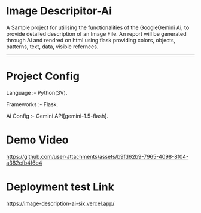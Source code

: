 # Image Descripitor-Ai
A Sample project for utilising the functionalities of the GoogleGemini Ai, to provide detailed description of an Image File.
An report will be generated through Ai and rendred on html using flask providing colors, objects, patterns, text, data, visible refernces.
________________________________________________
# Project Config 
Language :- Python(3V).

Frameworks :- Flask.

Ai Config :- Gemini API[gemini-1.5-flash].

# Demo Video
https://github.com/user-attachments/assets/b9fd62b9-7965-4098-8f04-a382cfb4f6b4

# Deployment test Link

https://image-description-ai-six.vercel.app/
